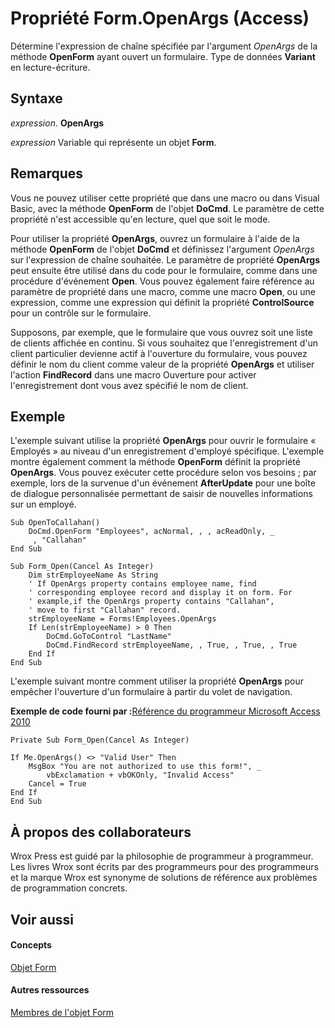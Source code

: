 
# Propriété Form.OpenArgs (Access)

Détermine l'expression de chaîne spécifiée par l'argument  _OpenArgs_ de la méthode **OpenForm** ayant ouvert un formulaire. Type de données **Variant** en lecture-écriture.


## Syntaxe

 _expression_. **OpenArgs**

 _expression_ Variable qui représente un objet **Form**.


## Remarques

Vous ne pouvez utiliser cette propriété que dans une macro ou dans Visual Basic, avec la méthode  **OpenForm** de l'objet **DoCmd**. Le paramètre de cette propriété n'est accessible qu'en lecture, quel que soit le mode.

Pour utiliser la propriété  **OpenArgs**, ouvrez un formulaire à l'aide de la méthode **OpenForm** de l'objet **DoCmd** et définissez l'argument _OpenArgs_ sur l'expression de chaîne souhaitée. Le paramètre de propriété **OpenArgs** peut ensuite être utilisé dans du code pour le formulaire, comme dans une procédure d'événement **Open**. Vous pouvez également faire référence au paramètre de propriété dans une macro, comme une macro **Open**, ou une expression, comme une expression qui définit la propriété  **ControlSource** pour un contrôle sur le formulaire.

Supposons, par exemple, que le formulaire que vous ouvrez soit une liste de clients affichée en continu. Si vous souhaitez que l'enregistrement d'un client particulier devienne actif à l'ouverture du formulaire, vous pouvez définir le nom du client comme valeur de la propriété  **OpenArgs** et utiliser l'action **FindRecord** dans une macro Ouverture pour activer l'enregistrement dont vous avez spécifié le nom de client.


## Exemple

L'exemple suivant utilise la propriété  **OpenArgs** pour ouvrir le formulaire « Employés » au niveau d'un enregistrement d'employé spécifique. L'exemple montre également comment la méthode **OpenForm** définit la propriété **OpenArgs**. Vous pouvez exécuter cette procédure selon vos besoins ; par exemple, lors de la survenue d'un événement **AfterUpdate** pour une boîte de dialogue personnalisée permettant de saisir de nouvelles informations sur un employé.


```
Sub OpenToCallahan() 
    DoCmd.OpenForm "Employees", acNormal, , , acReadOnly, _ 
     , "Callahan" 
End Sub 
 
Sub Form_Open(Cancel As Integer) 
    Dim strEmployeeName As String 
    ' If OpenArgs property contains employee name, find 
    ' corresponding employee record and display it on form. For 
    ' example,if the OpenArgs property contains "Callahan", 
    ' move to first "Callahan" record. 
    strEmployeeName = Forms!Employees.OpenArgs 
    If Len(strEmployeeName) > 0 Then 
        DoCmd.GoToControl "LastName" 
        DoCmd.FindRecord strEmployeeName, , True, , True, , True 
    End If 
End Sub
```

L'exemple suivant montre comment utiliser la propriété  **OpenArgs** pour empêcher l'ouverture d'un formulaire à partir du volet de navigation.

 **Exemple de code fourni par :**[Référence du programmeur Microsoft Access 2010](http://www.wrox.com/WileyCDA/WroxTitle/Access-2010-Programmer-s-Reference.productCd-0470591668.mdl)




```
Private Sub Form_Open(Cancel As Integer)

If Me.OpenArgs() <> "Valid User" Then
    MsgBox "You are not authorized to use this form!", _
        vbExclamation + vbOKOnly, "Invalid Access"
    Cancel = True
End If
End Sub
```


## À propos des collaborateurs
<a name="AboutContributors"> </a>

Wrox Press est guidé par la philosophie de programmeur à programmeur. Les livres Wrox sont écrits par des programmeurs pour des programmeurs et la marque Wrox est synonyme de solutions de référence aux problèmes de programmation concrets.


## Voir aussi
<a name="AboutContributors"> </a>


#### Concepts


[Objet Form](72ef9219-142b-b690-b696-3eba9a5d4522.md)
#### Autres ressources


[Membres de l'objet Form](e1976b58-28ca-8f76-cdf3-6732cb06ce6c.md)